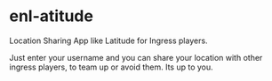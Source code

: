 enl-atitude
===========

Location Sharing App like Latitude for Ingress players.

Just enter your username and you can share your location with other ingress players, to team up or avoid them. 
Its up to you.


